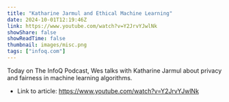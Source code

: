 ```yaml
---
title: "Katharine Jarmul and Ethical Machine Learning"
date: 2024-10-01T12:19:46Z
link: https://www.youtube.com/watch?v=Y2JrvYJwlNk
showShare: false
showReadTime: false
thumbnail: images/misc.png
tags: ["infoq.com"]
---
```

Today on The InfoQ Podcast, Wes talks with Katharine Jarmul about privacy and fairness in machine learning algorithms.

- Link to article: https://www.youtube.com/watch?v=Y2JrvYJwlNk